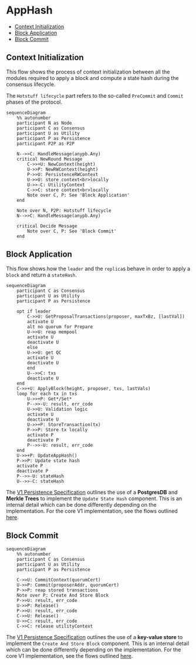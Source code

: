 # AppHash <!-- omit in toc -->

- [Context Initialization](#context-initialization)
- [Block Application](#block-application)
- [Block Commit](#block-commit)

## Context Initialization

This flow shows the process of context initialization between all the modules required to apply a block and compute a state hash during the consensus lifecycle.

The `Hotstuff lifecycle` part refers to the so-called `PreCommit` and `Commit` phases of the protocol.

```mermaid
sequenceDiagram
    %% autonumber
    participant N as Node
    participant C as Consensus
    participant U as Utility
    participant P as Persistence
    participant P2P as P2P

    N-->>C: HandleMessage(anypb.Any)
    critical NewRound Message
        C->>+U: NewContext(height)
        U->>P: NewRWContext(height)
        P->>U: PersistenceRWContext
        U->>U: store context<br>locally
        U->>-C: UtilityContext
        C->>C: store context<br>locally
        Note over C, P: See 'Block Application'
    end

    Note over N, P2P: Hotstuff lifecycle
    N-->>C: HandleMessage(anypb.Any)

    critical Decide Message
        Note over C, P: See 'Block Commit'
    end
```

## Block Application

This flow shows how the `leader` and the `replica`s behave in order to apply a `block` and return a `stateHash`.
```mermaid
sequenceDiagram
    participant C as Consensus
    participant U as Utility
    participant P as Persistence

    opt if leader
        C->>U: GetProposalTransactions(proposer, maxTxBz, [lastVal])
        activate U
        alt no quorum for Prepare
        U->>U: reap mempool
        activate U
        deactivate U
        else
        U->>U: get QC
        activate U
        deactivate U
        end
        U-->>C: txs
        deactivate U
    end
    C->>+U: ApplyBlock(height, proposer, txs, lastVals)
    loop for each tx in txs
        U->>+P: Get*/Set*
        P-->>-U: result, err_code
        U->>U: Validation logic
        activate U
        deactivate U
        U->>+P: StoreTransaction(tx)
        P->>P: Store tx locally
        activate P
        deactivate P
        P-->>-U: result, err_code
    end
    U->>+P: UpdateAppHash()
    P->>P: Update state hash
    activate P
    deactivate P
    P-->>-U: stateHash
    U-->>-C: stateHash
```

The [V1 Persistence Specification](https://github.com/pokt-network/pocket-network-protocol/tree/main/persistence) outlines the use of a **PostgresDB** and **Merkle Trees** to implement the `Update State Hash` component. This is an internal detail which can be done differently depending on the implementation. For the core V1 implementation, see the flows outlined [here](../../../persistence/docs/AppHash.md).

## Block Commit

```mermaid
sequenceDiagram
    %% autonumber
    participant C as Consensus
    participant U as Utility
    participant P as Persistence

    C->>U: CommitContext(quorumCert)
    U->>P: Commit(proposerAddr, quorumCert)
    P->>P: reap stored transactions
    Note over P: Create And Store Block
    P->>U: result, err_code
    U->>P: Release()
    P->>U: result, err_code
    C->>U: Release()
    U->>C: result, err_code
    C->>C: release utilityContext
```

The [V1 Persistence Specification](https://github.com/pokt-network/pocket-network-protocol/tree/main/persistence) outlines the use of a **key-value store** to implement the `Create And Store Block` component. This is an internal detail which can be done differently depending on the implementation. For the core V1 implementation, see the flows outlined [here](../../../persistence/docs/AppHash.md).
